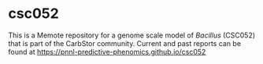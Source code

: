 # csc052

This is a Memote repository for a genome scale model of *Bacillus* (CSC052) that is part of the CarbStor community.
Current and past reports can be found at https://pnnl-predictive-phenomics.github.io/csc052
